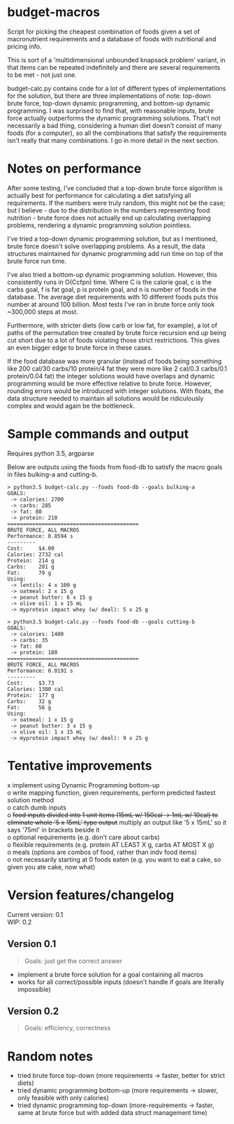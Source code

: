 # budget-macros

Script for picking the cheapest combination of foods given a set of macronutrient requirements and a database of foods with nutritional and pricing info.

This is sort of a 'multidimensional unbounded knapsack problem' variant, in that items can be repeated indefinitely and there are several requirements to be met - not just one.

budget-calc.py contains code for a lot of different types of implementations for the solution, but there are three implementations of note: top-down brute force, top-down dynamic programming, and bottom-up dynamic programming. I was surprised to find that, with reasonable inputs, brute force actually outperforms the dynamic programming solutions. That't not necessarily a bad thing, considering a human diet doesn't consist of many foods (for a computer), so all the combinations that satisfy the requirements isn't really that many combinations. I go in more detail in the next section.

# Notes on performance

After some testing, I've concluded that a top-down brute force algorithm is actually best for performance for calculating a diet satisfying all requirements. If the numbers were truly random, this might not be the case; but I believe - due to the distribution in the numbers representing food nutrition - brute force does not actually end up calculating overlapping problems, rendering a dynamic programming solution pointless.

I've tried a top-down dynamic programming solution, but as I mentioned, brute force doesn't solve overlapping problems. As a result, the data structures maintained for dynamic programming add run time on top of the brute force run time.

I've also tried a bottom-up dynamic programming solution. However, this consistently runs in O(Ccfpn) time. Where C is the calorie goal, c is the carbs goal, f is fat goal, p is protein goal, and n is number of foods in the database. The average diet requirements with 10 different foods puts this number at around 100 billion. Most tests I've ran in brute force only took ~300,000 steps at most.

Furthermore, with stricter diets (low carb or low fat, for example), a lot of paths of the permutation tree created by brute force recursion end up being cut short due to a lot of foods violating those strict restrictions. This gives an even bigger edge to brute force in these cases.

If the food database was more granular (instead of foods being something like 200 cal/30 carbs/10 protein/4 fat they were more like 2 cal/0.3 carbs/0.1 protein/0.04 fat) the integer solutions would have overlaps and dynamic programming would be more effective relative to brute force. However, rounding errors would be introduced with integer solutions. With floats, the data structure needed to maintain all solutions would be ridiculously complex and would again be the bottleneck.

# Sample commands and output

Requires python 3.5, argparse

Below are outputs using the foods from food-db to satisfy the macro goals in files bulking-a and cutting-b.

```
> python3.5 budget-calc.py --foods food-db --goals bulking-a
GOALS:
 -> calories: 2700
 -> carbs: 285
 -> fat: 80
 -> protein: 210
==========================================
BRUTE FORCE, ALL MACROS
Performance: 0.8594 s
---------
Cost:     $4.00
Calories: 2732 cal
Protein:  214 g
Carbs:    281 g
Fat:      79 g
Using:
 -> lentils: 4 x 100 g
 -> oatmeal: 2 x 15 g
 -> peanut butter: 6 x 15 g
 -> olive oil: 1 x 15 mL
 -> myprotein impact whey (w/ deal): 5 x 25 g

> python3.5 budget-calc.py --foods food-db --goals cutting-b
GOALS:
 -> calories: 1400
 -> carbs: 35
 -> fat: 60
 -> protein: 180
==========================================
BRUTE FORCE, ALL MACROS
Performance: 0.0191 s
---------
Cost:     $3.73
Calories: 1380 cal
Protein:  177 g
Carbs:    32 g
Fat:      56 g
Using:
 -> oatmeal: 1 x 15 g
 -> peanut butter: 3 x 15 g
 -> olive oil: 1 x 15 mL
 -> myprotein impact whey (w/ deal): 9 x 25 g
```

# Tentative improvements

x implement using Dynamic Programming bottom-up  
o write mapping function, given requirements, perform predicted fastest solution method  
o catch dumb inputs  
o ~~food inputs divided into 1 unit items (15mL w/ 150cal -> 1mL w/ 10cal) to eliminate whole '5 x 15mL' type output~~ multiply an output like '5 x 15mL' so it says '75ml' in brackets beside it  
o optional requirements (e.g. don't care about carbs)  
o flexible requirements (e.g. protein AT LEAST X g, carbs AT MOST X g)  
o meals (options are combos of food, rather than indv food items)  
o not necessarily starting at 0 foods eaten (e.g. you want to eat a cake, so given you ate cake, now what)  

# Version features/changelog

Current version: 0.1  
WIP: 0.2

## Version 0.1

> Goals: just get the correct answer

- implement a brute force solution for a goal containing all macros
- works for all correct/possible inputs (doesn't handle if goals are literally impossible)

## Version 0.2

> Goals: efficiency, correctness

# Random notes

- tried brute force top-down (more requirements -> faster, better for strict diets)
- tried dynamic programming bottom-up (more requirements -> slower, only feasible with only calories)
- tried dynamic programming top-down (more-requirements -> faster, same at brute force but with added data struct management time)
